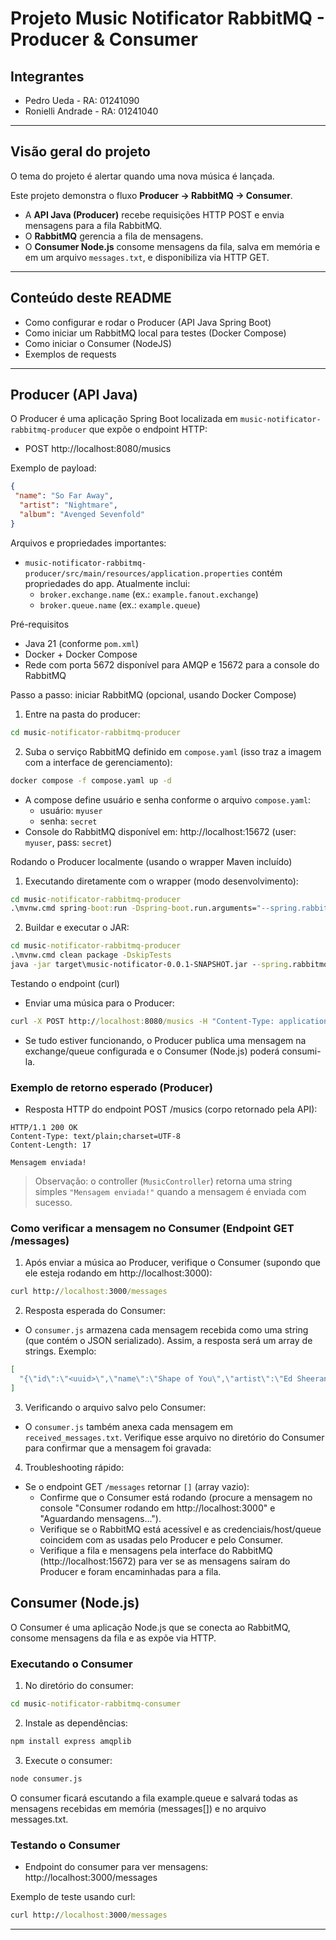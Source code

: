 # Projeto Music Notificator RabbitMQ - Producer & Consumer

## Integrantes
- Pedro Ueda - RA: 01241090
- Ronielli Andrade - RA: 01241040

---

## Visão geral do projeto
O tema do projeto é alertar quando uma nova música é lançada.

Este projeto demonstra o fluxo **Producer → RabbitMQ → Consumer**.
- A **API Java (Producer)** recebe requisições HTTP POST e envia mensagens para a fila RabbitMQ.
- O **RabbitMQ** gerencia a fila de mensagens.
- O **Consumer Node.js** consome mensagens da fila, salva em memória e em um arquivo `messages.txt`, e disponibiliza via HTTP GET.

---

## Conteúdo deste README
- Como configurar e rodar o Producer (API Java Spring Boot)
- Como iniciar um RabbitMQ local para testes (Docker Compose)
- Como iniciar o Consumer (NodeJS)
- Exemplos de requests

---

## Producer (API Java)

O Producer é uma aplicação Spring Boot localizada em `music-notificator-rabbitmq-producer` que expõe o endpoint HTTP:

- POST http://localhost:8080/musics

Exemplo de payload:
```json
{
 "name": "So Far Away",
  "artist": "Nightmare",
  "album": "Avenged Sevenfold"
}
```

Arquivos e propriedades importantes:
- `music-notificator-rabbitmq-producer/src/main/resources/application.properties` contém propriedades do app. Atualmente inclui:
  - `broker.exchange.name` (ex.: `example.fanout.exchange`)
  - `broker.queue.name` (ex.: `example.queue`)

Pré-requisitos
- Java 21 (conforme `pom.xml`)
- Docker + Docker Compose
- Rede com porta 5672 disponível para AMQP e 15672 para a console do RabbitMQ

Passo a passo: iniciar RabbitMQ (opcional, usando Docker Compose)
1. Entre na pasta do producer:

```cmd
cd music-notificator-rabbitmq-producer
```

2. Suba o serviço RabbitMQ definido em `compose.yaml` (isso traz a imagem com a interface de gerenciamento):

```cmd
docker compose -f compose.yaml up -d
```

- A compose define usuário e senha conforme o arquivo `compose.yaml`:
  - usuário: `myuser`
  - senha: `secret`
- Console do RabbitMQ disponível em: http://localhost:15672 (user: `myuser`, pass: `secret`)

Rodando o Producer localmente (usando o wrapper Maven incluído)

1) Executando diretamente com o wrapper (modo desenvolvimento):

```cmd
cd music-notificator-rabbitmq-producer
.\mvnw.cmd spring-boot:run -Dspring-boot.run.arguments="--spring.rabbitmq.host=localhost --spring.rabbitmq.port=5672 --spring.rabbitmq.username=myuser --spring.rabbitmq.password=secret"
```

2) Buildar e executar o JAR:

```cmd
cd music-notificator-rabbitmq-producer
.\mvnw.cmd clean package -DskipTests
java -jar target\music-notificator-0.0.1-SNAPSHOT.jar --spring.rabbitmq.host=localhost --spring.rabbitmq.username=myuser --spring.rabbitmq.password=secret
```

Testando o endpoint (curl)
- Enviar uma música para o Producer:

```cmd
curl -X POST http://localhost:8080/musics -H "Content-Type: application/json" -d "{\"name\":\"So far away\",\"artist\":\"Avenged Sevenfold\",\"album\":\"Nightmare\"}"
```

- Se tudo estiver funcionando, o Producer publica uma mensagem na exchange/queue configurada e o Consumer (Node.js) poderá consumi-la.

### Exemplo de retorno esperado (Producer)
- Resposta HTTP do endpoint POST /musics (corpo retornado pela API):

```http
HTTP/1.1 200 OK
Content-Type: text/plain;charset=UTF-8
Content-Length: 17

Mensagem enviada!
```

> Observação: o controller (`MusicController`) retorna uma string simples `"Mensagem enviada!"` quando a mensagem é enviada com sucesso.

### Como verificar a mensagem no Consumer (Endpoint GET /messages)
1. Após enviar a música ao Producer, verifique o Consumer (supondo que ele esteja rodando em http://localhost:3000):

```cmd
curl http://localhost:3000/messages
```

2. Resposta esperada do Consumer:

- O `consumer.js` armazena cada mensagem recebida como uma string (que contém o JSON serializado). Assim, a resposta será um array de strings. Exemplo:

```json
[
  "{\"id\":\"<uuid>\",\"name\":\"Shape of You\",\"artist\":\"Ed Sheeran\",\"album\":\"Divide\"}"
]
```

3. Verificando o arquivo salvo pelo Consumer:
- O `consumer.js` também anexa cada mensagem em `received_messages.txt`. Verifique esse arquivo no diretório do Consumer para confirmar que a mensagem foi gravada:


4. Troubleshooting rápido:
- Se o endpoint GET `/messages` retornar `[]` (array vazio):
  - Confirme que o Consumer está rodando (procure a mensagem no console "Consumer rodando em http://localhost:3000" e "Aguardando mensagens...").
  - Verifique se o RabbitMQ está acessível e as credenciais/host/queue coincidem com as usadas pelo Producer e pelo Consumer.
  - Verifique a fila e mensagens pela interface do RabbitMQ (http://localhost:15672) para ver se as mensagens saíram do Producer e foram encaminhadas para a fila.

## Consumer (Node.js)

O Consumer é uma aplicação Node.js que se conecta ao RabbitMQ, consome mensagens da fila e as expõe via HTTP.

### Executando o Consumer

1. No diretório do consumer:

```cmd
cd music-notificator-rabbitmq-consumer
```

2. Instale as dependências:

```cmd
npm install express amqplib
```

3. Execute o consumer:

```cmd
node consumer.js
```

O consumer ficará escutando a fila example.queue e salvará todas as mensagens recebidas em memória (messages[]) e no arquivo messages.txt.

### Testando o Consumer

- Endpoint do consumer para ver mensagens: http://localhost:3000/messages

Exemplo de teste usando curl:

```cmd
curl http://localhost:3000/messages
```

---
